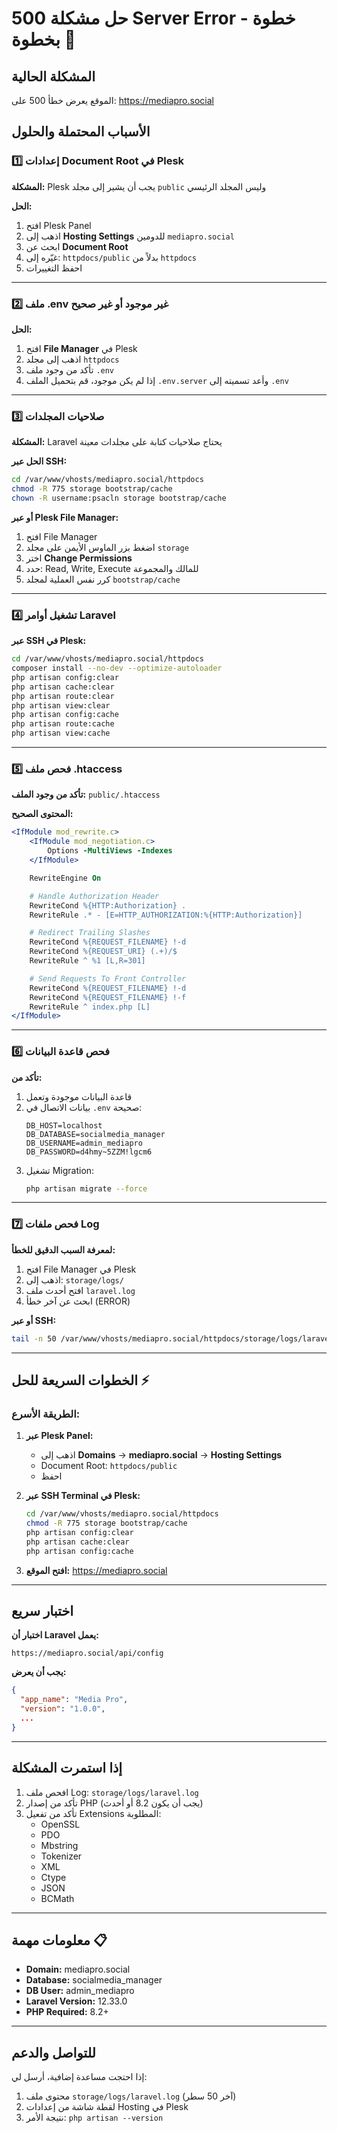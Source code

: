 # حل مشكلة 500 Server Error - خطوة بخطوة 🔧

## المشكلة الحالية
الموقع يعرض خطأ 500 على: https://mediapro.social

## الأسباب المحتملة والحلول

### 1️⃣ إعدادات Document Root في Plesk

**المشكلة:** Plesk يجب أن يشير إلى مجلد `public` وليس المجلد الرئيسي

**الحل:**
1. افتح Plesk Panel
2. اذهب إلى **Hosting Settings** للدومين `mediapro.social`
3. ابحث عن **Document Root**
4. غيّره إلى: `httpdocs/public` بدلاً من `httpdocs`
5. احفظ التغييرات

---

### 2️⃣ ملف .env غير موجود أو غير صحيح

**الحل:**
1. افتح **File Manager** في Plesk
2. اذهب إلى مجلد `httpdocs`
3. تأكد من وجود ملف `.env`
4. إذا لم يكن موجود، قم بتحميل الملف `.env.server` وأعد تسميته إلى `.env`

---

### 3️⃣ صلاحيات المجلدات

**المشكلة:** Laravel يحتاج صلاحيات كتابة على مجلدات معينة

**الحل عبر SSH:**
```bash
cd /var/www/vhosts/mediapro.social/httpdocs
chmod -R 775 storage bootstrap/cache
chown -R username:psacln storage bootstrap/cache
```

**أو عبر Plesk File Manager:**
1. افتح File Manager
2. اضغط بزر الماوس الأيمن على مجلد `storage`
3. اختر **Change Permissions**
4. حدد: Read, Write, Execute للمالك والمجموعة
5. كرر نفس العملية لمجلد `bootstrap/cache`

---

### 4️⃣ تشغيل أوامر Laravel

**عبر SSH في Plesk:**
```bash
cd /var/www/vhosts/mediapro.social/httpdocs
composer install --no-dev --optimize-autoloader
php artisan config:clear
php artisan cache:clear
php artisan route:clear
php artisan view:clear
php artisan config:cache
php artisan route:cache
php artisan view:cache
```

---

### 5️⃣ فحص ملف .htaccess

**تأكد من وجود الملف:** `public/.htaccess`

**المحتوى الصحيح:**
```apache
<IfModule mod_rewrite.c>
    <IfModule mod_negotiation.c>
        Options -MultiViews -Indexes
    </IfModule>

    RewriteEngine On

    # Handle Authorization Header
    RewriteCond %{HTTP:Authorization} .
    RewriteRule .* - [E=HTTP_AUTHORIZATION:%{HTTP:Authorization}]

    # Redirect Trailing Slashes
    RewriteCond %{REQUEST_FILENAME} !-d
    RewriteCond %{REQUEST_URI} (.+)/$
    RewriteRule ^ %1 [L,R=301]

    # Send Requests To Front Controller
    RewriteCond %{REQUEST_FILENAME} !-d
    RewriteCond %{REQUEST_FILENAME} !-f
    RewriteRule ^ index.php [L]
</IfModule>
```

---

### 6️⃣ فحص قاعدة البيانات

**تأكد من:**
1. قاعدة البيانات موجودة وتعمل
2. بيانات الاتصال في `.env` صحيحة:
   ```
   DB_HOST=localhost
   DB_DATABASE=socialmedia_manager
   DB_USERNAME=admin_mediapro
   DB_PASSWORD=d4hmy~5ZZM!lgcm6
   ```
3. تشغيل Migration:
   ```bash
   php artisan migrate --force
   ```

---

### 7️⃣ فحص ملفات Log

**لمعرفة السبب الدقيق للخطأ:**

1. افتح File Manager في Plesk
2. اذهب إلى: `storage/logs/`
3. افتح أحدث ملف `laravel.log`
4. ابحث عن آخر خطأ (ERROR)

**أو عبر SSH:**
```bash
tail -n 50 /var/www/vhosts/mediapro.social/httpdocs/storage/logs/laravel.log
```

---

## الخطوات السريعة للحل ⚡

### الطريقة الأسرع:

1. **عبر Plesk Panel:**
   - اذهب إلى **Domains** → **mediapro.social** → **Hosting Settings**
   - Document Root: `httpdocs/public`
   - احفظ

2. **عبر SSH Terminal في Plesk:**
   ```bash
   cd /var/www/vhosts/mediapro.social/httpdocs
   chmod -R 775 storage bootstrap/cache
   php artisan config:clear
   php artisan cache:clear
   php artisan config:cache
   ```

3. **افتح الموقع:**
   https://mediapro.social

---

## اختبار سريع

**اختبار أن Laravel يعمل:**
```
https://mediapro.social/api/config
```

**يجب أن يعرض:**
```json
{
  "app_name": "Media Pro",
  "version": "1.0.0",
  ...
}
```

---

## إذا استمرت المشكلة

1. افحص ملف Log: `storage/logs/laravel.log`
2. تأكد من إصدار PHP (يجب أن يكون 8.2 أو أحدث)
3. تأكد من تفعيل Extensions المطلوبة:
   - OpenSSL
   - PDO
   - Mbstring
   - Tokenizer
   - XML
   - Ctype
   - JSON
   - BCMath

---

## معلومات مهمة 📋

- **Domain:** mediapro.social
- **Database:** socialmedia_manager
- **DB User:** admin_mediapro
- **Laravel Version:** 12.33.0
- **PHP Required:** 8.2+

---

## للتواصل والدعم

إذا احتجت مساعدة إضافية، أرسل لي:
1. محتوى ملف `storage/logs/laravel.log` (آخر 50 سطر)
2. لقطة شاشة من إعدادات Hosting في Plesk
3. نتيجة الأمر: `php artisan --version`

